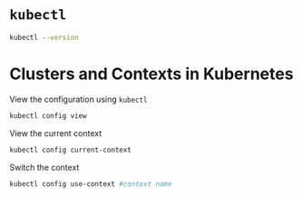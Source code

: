 # `kubectl`
```bash
kubectl --version
```

# Clusters and Contexts in Kubernetes

View the configuration using `kubectl`
```bash
kubectl config view
```

View the current context
```bash
kubectl config current-context
```

Switch the context
```bash
kubectl config use-context #context name
```


```